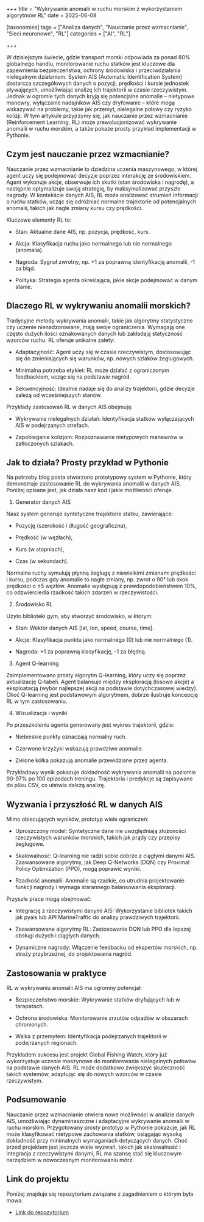 +++
title = "Wykrywanie anomalii w ruchu morskim z wykorzystaniem algorytmów RL"
date = 2025-06-08

[taxonomies]
tags = ["Analiza danych", "Nauczanie przez wzmacnianie", "Sieci neuronowe", "RL"]
categories = ["AI", "RL"]

+++

W dzisiejszym świecie, gdzie transport morski odpowiada za ponad 80% globalnego handlu, monitorowanie ruchu statków jest kluczowe dla zapewnienia bezpieczeństwa, ochrony środowiska i przeciwdziałania nielegalnym działaniom. System AIS (Automatic Identification System) dostarcza szczegółowych danych o pozycji, prędkości i kursie jednostek pływających, umożliwiając analizę ich trajektorii w czasie rzeczywistym. Jednak w ogromie tych danych kryją się potencjalne anomalie – nietypowe manewry, wyłączanie nadajników AIS czy dryfowanie – które mogą wskazywać na problemy, takie jak przemyt, nielegalne połowy czy ryzyko kolizji. W tym artykule przyjrzymy się, jak nauczanie przez wzmacnianie (Reinforcement Learning, RL) może zrewolucjonizować wykrywanie anomalii w ruchu morskim, a także pokaże prosty przykład implementacji w Pythonie.



## Czym jest nauczanie przez wzmacnianie?


Nauczanie przez wzmacnianie to dziedzina uczenia maszynowego, w której agent uczy się podejmować decyzje poprzez interakcję ze środowiskiem. Agent wykonuje akcje, obserwuje ich skutki (stan środowiska i nagrodę), a następnie optymalizuje swoją strategię, by maksymalizować przyszłe nagrody. W kontekście danych AIS, RL może analizować strumień informacji o ruchu statków, ucząc się odróżniać normalne trajektorie od potencjalnych anomalii, takich jak nagłe zmiany kursu czy prędkości.

Kluczowe elementy RL to:

- Stan: Aktualne dane AIS, np. pozycja, prędkość, kurs.

- Akcja: Klasyfikacja ruchu jako normalnego lub nie normalnego (anomalia).

- Nagroda: Sygnał zwrotny, np. +1 za poprawną identyfikację anomalii, -1 za błąd.

- Polityka: Strategia agenta określająca, jakie akcje podejmować w danym stanie.



## Dlaczego RL w wykrywaniu anomalii morskich?


Tradycyjne metody wykrywania anomalii, takie jak algorytmy statystyczne czy uczenie nienadzorowane, mają swoje ograniczenia. Wymagają one często dużych ilości oznakowanych danych lub zakładają statyczność wzorców ruchu. RL oferuje unikalne zalety:

- Adaptacyjność: Agent uczy się w czasie rzeczywistym, dostosowując się do zmieniających się warunków, np. nowych szlaków żeglugowych.

- Minimalna potrzeba etykiet: RL może działać z ograniczonym feedbackiem, ucząc się na podstawie nagród.

- Sekwencyjność: Idealnie nadaje się do analizy trajektorii, gdzie decyzje zależą od wcześniejszych stanów.


Przykłady zastosowań RL w danych AIS obejmują:

- Wykrywanie nielegalnych działań: Identyfikacja statków wyłączających AIS w podejrzanych strefach.

- Zapobieganie kolizjom: Rozpoznawanie nietypowych manewrów w zatłoczonych szlakach.


## Jak to działa? Prosty przykład w Pythonie

Na potrzeby blog posta stworzono prototypowy system w Pythonie, który demonstruje zastosowanie RL do wykrywania anomalii w danych AIS. Poniżej opisane jest, jak działa nasz kod i jakie możliwości oferuje.


1. Generator danych AIS

Nasz system generuje syntetyczne trajektorie statku, zawierające:

- Pozycję (szerokość i długość geograficzna),

- Prędkość (w węzłach),

- Kurs (w stopniach),

- Czas (w sekundach).


Normalne ruchy symulują płynną żeglugę z niewielkimi zmianami prędkości i kursu, podczas gdy anomalie to nagłe zmiany, np. zwrot o 90° lub skok prędkości o ±5 węzłów. Anomalie występują z prawdopodobieństwem 10%, co odzwierciedla rzadkość takich zdarzeń w rzeczywistości.


2. Środowisko RL

Użyto biblioteki gym, aby stworzyć środowisko, w którym:

- Stan: Wektor danych AIS [lat, lon, speed, course, time].

- Akcje: Klasyfikacja punktu jako normalnego (0) lub nie normalnego (1).

- Nagroda: +1 za poprawną klasyfikację, -1 za błędną.

3. Agent Q-learning

Zaimplementowano prosty algorytm Q-learning, który uczy się poprzez aktualizację Q-tabeli. Agent balansuje między eksploracją (losowe akcje) a eksploatacją (wybór najlepszej akcji na podstawie dotychczasowej wiedzy). Choć Q-learning jest podstawowym algorytmem, dobrze ilustruje koncepcję RL w tym zastosowaniu.


4. Wizualizacja i wyniki

Po przeszkoleniu agenta generowany jest wykres trajektorii, gdzie:

- Niebieskie punkty oznaczają normalny ruch.

- Czerwone krzyżyki wskazują prawdziwe anomalie.

- Zielone kółka pokazują anomalie przewidziane przez agenta.

Przykładowy wynik pokazuje dokładność wykrywania anomalii na poziomie 90-97% po 100 epizodach treningu. Trajektoria i predykcje są zapisywane do pliku CSV, co ułatwia dalszą analizę.


## Wyzwania i przyszłość RL w danych AIS

Mimo obiecujących wyników, prototyp wiele ograniczeń:

- Uproszczony model: Syntetyczne dane nie uwzględniają złożoności rzeczywistych warunków morskich, takich jak prądy czy przepisy żeglugowe.

- Skalowalność: Q-learning nie radzi sobie dobrze z ciągłymi danymi AIS. Zaawansowane algorytmy, jak Deep Q-Networks (DQN) czy Proximal Policy Optimization (PPO), mogą poprawić wyniki.

- Rzadkość anomalii: Anomalie są rzadkie, co utrudnia projektowanie funkcji nagrody i wymaga starannego balansowania eksploracji.


Przyszłe prace mogą obejmować:

- Integrację z rzeczywistymi danymi AIS: Wykorzystanie bibliotek takich jak pyais lub API MarineTraffic do analizy prawdziwych trajektorii.

- Zaawansowane algorytmy RL: Zastosowanie DQN lub PPO dla lepszej obsługi dużych i ciągłych danych.

- Dynamiczne nagrody: Włączenie feedbacku od ekspertów morskich, np. straży przybrzeżnej, do projektowania nagród.


## Zastosowania w praktyce

RL w wykrywaniu anomalii AIS ma ogromny potencjał:

- Bezpieczeństwo morskie: Wykrywanie statków dryfujących lub w tarapatach.

- Ochrona środowiska: Monitorowanie zrzutów odpadów w obszarach chronionych.

- Walka z przemytem: Identyfikacja podejrzanych trajektorii w podejrzanych regionach.

Przykładem sukcesu jest projekt Global Fishing Watch, który już wykorzystuje uczenie maszynowe do monitorowania nielegalnych połowów na podstawie danych AIS. RL może dodatkowo zwiększyć skuteczność takich systemów, adaptując się do nowych wzorców w czasie rzeczywistym.

## Podsumowanie

Nauczanie przez wzmacnianie otwiera nowe możliwości w analizie danych AIS, umożliwiając dynaminaszczne i adaptacyjne wykrywanie anomalii w ruchu morskim. Przygotowany prosty prototyp w Pythonie pokazuje, jak RL może klasyfikować nietypowe zachowania statków, osiągając wysoką dokładność przy minimalnych wymaganiach dotyczących danych. Choć przed projektem jest jeszcze wiele wyzwań, takich jak skalowalność i integracja z rzeczywistymi danymi, RL ma szansę stać się kluczowym narzędziem w nowoczesnym monitorowaniu mórz.


## Link do projektu

Poniżej znajduje się repozytorium związane z zagadnieniem o którym była mowa.
-  [Link do repozytorium](https://github.com/BobakMariusz/reinforcement-learning)
